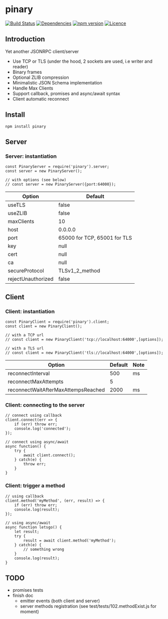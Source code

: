 # pinary

[![Build Status](https://secure.travis-ci.org/eviltik/pinary.png)](http://travis-ci.org/eviltik/pinary)
[![Dependencies](https://david-dm.org/eviltik/pinary.svg)](https://david-dm.org/eviltik/pinary)
[![npm version](https://badge.fury.io/js/pinary.svg)](https://badge.fury.io/js/pinary)
[![Licence](https://badges.frapsoft.com/os/mit/mit.svg?v=102)](https://github.com/ellerbrock/open-source-badge/)


## Introduction

Yet another JSONRPC client/server

* Use TCP or TLS (under the hood, 2 sockets are used, i.e writer and reader)
* Binary frames
* Optional ZLIB compression
* Minimalistic JSON Schema implementation
* Handle Max Clients
* Support callback, promises and async/await syntax
* Client automatic reconnect

## Install

```
npm install pinary
```

## Server

### Server: instantiation

```
const PinaryServer = require('pinary').server;
const server = new PinaryServer();

// with options (see below)
// const server = new PinaryServer({port:64000});

```

| Option                | Default                       |       
|-----------------------|-------------------------------|
| useTLS                | false                         |         
| useZLIB               | false                         |
| maxClients            | 10                            |      
| host                  | 0.0.0.0                       |
| port                  | 65000 for TCP, 65001 for TLS  |
| key                   | null                          |
| cert                  | null                          |
| ca                    | null                          |
| secureProtocol        | TLSv1_2_method                |
| rejectUnauthorized    | false                         |


## Client

### Client: instantiation
```
const PinaryClient = require('pinary').client;
const client = new PinaryClient();

// with a TCP url
// const client = new PinaryClient('tcp://localhost:64000',[options]);

// with a TLS url
// const client = new PinaryClient('tls://localhost:64000',[options]);
```
| Option                                | Default                       | Note |      
|---------------------------------------|-------------------------------|------|
| reconnectInterval                     | 500                           | ms   |
| reconnectMaxAttempts                  | 5                             |      |
| reconnectWaitAfterMaxAttempsReached   | 2000                          | ms   |

### Client: connecting to the server
```
// connect using callback
client.connect(err => {
    if (err) throw err;
    console.log('connected');
});

// connect using async/await
async function() {
    try {
        await client.connect();
    } catch(e) {
        throw err;
    }
}

```

### Client: trigger a method

```
// using callback
client.method('myMethod', (err, result) => {
    if (err) throw err;
    console.log(result);
});

// using async/await
async function letsgo() {
    let result;
    try {
        result = await client.method('myMethod');
    } catch(e) {
        // something wrong
    }
    console.log(result);
}
```

## TODO
* promises tests
* finish doc
  * emitter events (both client and server)
  * server methods registration (see test/tests/102.methodExist.js for moment)
